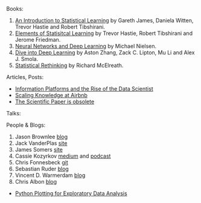 Books:
1. [An Introduction to Statistical Learning](http://faculty.marshall.usc.edu/gareth-james/ISL/) by Gareth James, Daniela Witten, Trevor Hastie and Robert Tibshirani.
2. [Elements of Statisitcal Learning](https://web.stanford.edu/~hastie/ElemStatLearn/) by Trevor Hastie, Robert Tibshirani and Jerome Friedman.
3. [Neural Networks and Deep Learning](http://neuralnetworksanddeeplearning.com/) by Michael Nielsen.
4. [Dive into Deep Learning](http://d2l.ai/index.html) by Aston Zhang, Zack C. Lipton, Mu Li and Alex J. Smola.
5. [Statistical Rethinking](https://xcelab.net/rm/statistical-rethinking/) by Richard McElreath.

Articles, Posts:
- [Information Platforms and the Rise of the Data Scientist](https://lintool.github.io/UMD-courses/bigdata-2015-Spring/content/Hammerbacher_2009.pdf)
- [Scaling Knowledge at Airbnb](https://medium.com/airbnb-engineering/scaling-knowledge-at-airbnb-875d73eff091)
- [The Scientific Paper is obsolete](https://www.theatlantic.com/science/archive/2018/04/the-scientific-paper-is-obsolete/556676/)

Talks:

People & Blogs:
1. Jason Brownlee [blog](https://machinelearningmastery.com/blog/)
2. Jack VanderPlas [site](http://vanderplas.com/)
3. James Somers [site](https://jsomers.net/)
4. Cassie Kozyrkov [medium](https://medium.com/@kozyrkov) and [podcast](https://soundcloud.com/cassie-kozyrkov/sets)
5. Chris Fonnesbeck [git](https://github.com/fonnesbeck)
6. Sebastian Ruder [blog](https://ruder.io/)
7. Vincent D. Warmerdam [blog](http://koaning.io/)
8. Chris Albon [blog](https://chrisalbon.com/)

- [Python Plotting for Exploratory Data Analysis](https://pythonplot.com/)

